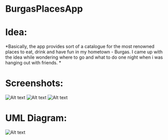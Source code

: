 # BurgasPlacesApp

**<h1>Idea:</h1>**
*Basically, the app provides sort of a catalogue for the most renowned places to eat, drink and have fun in my hometown - Burgas.
 I came up with the idea while wondering where to go and what to do one night when i was hanging out with friends. *

**<h1>Screenshots: </h1>**

![Alt text](https://github.com/brightVision97/BurgasPlacesApp/blob/master/screenshots/list.jpg)
![Alt text](https://github.com/brightVision97/BurgasPlacesApp/blob/master/screenshots/details.jpg)
![Alt text](https://github.com/brightVision97/BurgasPlacesApp/blob/master/screenshots/drawer.jpg)

**<h1>UML Diagram:</h1>**

![Alt text](https://github.com/brightVision97/BurgasPlacesApp/blob/master/uml_diagram.bmp)
